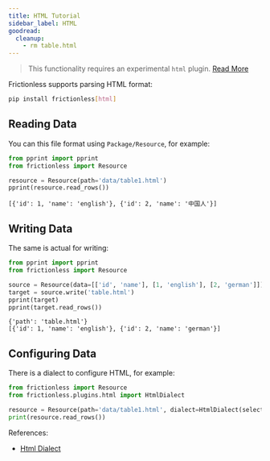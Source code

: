 ```yaml
---
title: HTML Tutorial
sidebar_label: HTML
goodread:
  cleanup:
    - rm table.html
---
```


> This functionality requires an experimental `html` plugin. [Read More](../../references/plugins-reference.md)

Frictionless supports parsing HTML format:

```bash
pip install frictionless[html]
```

## Reading Data

You can this file format using `Package/Resource`, for example:

```python goodread title="Python"
from pprint import pprint
from frictionless import Resource

resource = Resource(path='data/table1.html')
pprint(resource.read_rows())
```
```
[{'id': 1, 'name': 'english'}, {'id': 2, 'name': '中国人'}]
```

## Writing Data

The same is actual for writing:

```python goodread title="Python"
from pprint import pprint
from frictionless import Resource

source = Resource(data=[['id', 'name'], [1, 'english'], [2, 'german']])
target = source.write('table.html')
pprint(target)
pprint(target.read_rows())
```
```
{'path': 'table.html'}
[{'id': 1, 'name': 'english'}, {'id': 2, 'name': 'german'}]
```

## Configuring Data

There is a dialect to configure HTML, for example:

```python title="Python"
from frictionless import Resource
from frictionless.plugins.html import HtmlDialect

resource = Resource(path='data/table1.html', dialect=HtmlDialect(selector='#id'))
print(resource.read_rows())
```

References:
- [Html Dialect](../../references/formats-reference.md#html)
